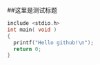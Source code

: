 ##这里是测试标题

```c++
include <stdio.h>
int main( void )
{
  printf("Hello github!\n");
  return 0;
}
```
